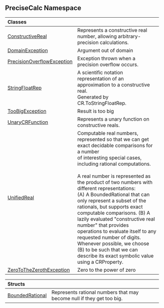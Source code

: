 ## PreciseCalc Namespace

| Classes | |
| :--- | :--- |
| [ConstructiveReal](PreciseCalc.ConstructiveReal.md 'PreciseCalc.ConstructiveReal') | Represents a constructive real number, allowing arbitrary-precision calculations. |
| [DomainException](PreciseCalc.DomainException.md 'PreciseCalc.DomainException') | Argument out of domain |
| [PrecisionOverflowException](PreciseCalc.PrecisionOverflowException.md 'PreciseCalc.PrecisionOverflowException') | Exception thrown when a precision overflow occurs. |
| [StringFloatRep](PreciseCalc.StringFloatRep.md 'PreciseCalc.StringFloatRep') | A scientific notation representation of an approximation to a constructive real.<br/>Generated by CR.ToStringFloatRep. |
| [TooBigException](PreciseCalc.TooBigException.md 'PreciseCalc.TooBigException') | Result is too big |
| [UnaryCRFunction](PreciseCalc.UnaryCRFunction.md 'PreciseCalc.UnaryCRFunction') | Represents a unary function on constructive reals. |
| [UnifiedReal](PreciseCalc.UnifiedReal.md 'PreciseCalc.UnifiedReal') | Computable real numbers, represented so that we can get exact decidable comparisons for a number<br/>of interesting special cases, including rational computations.<br/><br/>A real number is represented as the product of two numbers with different representations:<br/>(A) A BoundedRational that can only represent a subset of the rationals, but supports exact<br/>computable comparisons. (B) A lazily evaluated "constructive real number" that provides<br/>operations to evaluate itself to any requested number of digits. Whenever possible, we choose<br/>(B) to be such that we can describe its exact symbolic value using a CRProperty. |
| [ZeroToTheZerothException](PreciseCalc.ZeroToTheZerothException.md 'PreciseCalc.ZeroToTheZerothException') | Zero to the power of zero |

| Structs | |
| :--- | :--- |
| [BoundedRational](PreciseCalc.BoundedRational.md 'PreciseCalc.BoundedRational') | Represents rational numbers that may become null if they get too big. |
